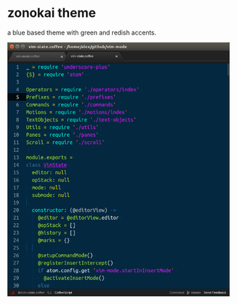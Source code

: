 # zonokai theme

a blue based theme with green and redish accents.


![alt text](http://github.com/ZehCnaS34/zonokai-theme/raw/master/zonokai.png)
